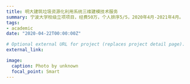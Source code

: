 ```yaml
---
title: 明大建筑垃圾资源化利用系统三维建模技术服务
summary: 宁波大学校级立项项目，经费50万，个人排序5/5，2020年4月-2021年4月。
tags:
- academic
date: "2020-04-22T00:00:00Z"

# Optional external URL for project (replaces project detail page).
external_link: 

image:
  caption: Photo by unknown
  focal_point: Smart
---
```


